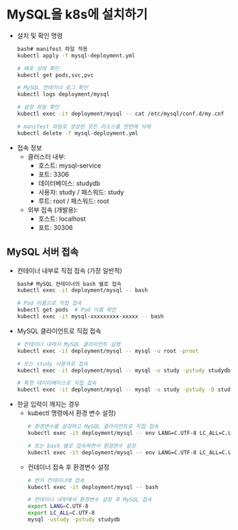 # MySQL을 k8s에 설치하기

- 설치 및 확인 명령
    ```bash
    bash# manifest 파일 적용
    kubectl apply -f mysql-deployment.yml

    # 배포 상태 확인
    kubectl get pods,svc,pvc

    # MySQL 컨테이너 로그 확인 
    kubectl logs deployment/mysql

    # 설정 파일 확인
    kubectl exec -it deployment/mysql -- cat /etc/mysql/conf.d/my.cnf

    # manifest 파일로 생성된 모든 리소스를 한번에 삭제
    kubectl delete -f mysql-deployment.yml
    ```
- 접속 정보
    - 클러스터 내부:
        - 호스트: mysql-service
        - 포트: 3306
        - 데이터베이스: studydb
        - 사용자: study / 패스워드: study
        - 루트: root / 패스워드: root
    - 외부 접속 (개발용):
        - 호스트: localhost
        - 포트: 30306
## MySQL 서버 접속

- 컨테이너 내부로 직접 접속 (가장 일반적)
    ```bash
    bash# MySQL 컨테이너의 bash 쉘로 접속
    kubectl exec -it deployment/mysql -- bash

    # Pod 이름으로 직접 접속
    kubectl get pods  # Pod 이름 확인
    kubectl exec -it mysql-xxxxxxxxx-xxxxx -- bash
    ```
- MySQL 클라이언트로 직접 접속
    ```bash
    # 컨테이너 내에서 MySQL 클라이언트 실행
    kubectl exec -it deployment/mysql -- mysql -u root -proot

    # 또는 study 사용자로 접속
    kubectl exec -it deployment/mysql -- mysql -u study -pstudy studydb

    # 특정 데이터베이스로 직접 접속
    kubectl exec -it deployment/mysql -- mysql -u study -pstudy -D studydb
    ```
- 한글 입력이 깨지는 경우
    - kubectl 명령에서 환경 변수 설정)
        ```bash
        # 환경변수를 설정하고 MySQL 클라이언트로 직접 접속
        kubectl exec -it deployment/mysql -- env LANG=C.UTF-8 LC_ALL=C.UTF-8 mysql -ustudy -pstudy studydb

        # 또는 bash 쉘로 접속하면서 환경변수 설정
        kubectl exec -it deployment/mysql -- env LANG=C.UTF-8 LC_ALL=C.UTF-8 bash
        ```
    - 컨테이너 접속 후 환경변수 설정
        ```bash 
        # 먼저 컨테이너에 접속
        kubectl exec -it deployment/mysql -- bash

        # 컨테이너 내부에서 환경변수 설정 후 MySQL 접속
        export LANG=C.UTF-8
        export LC_ALL=C.UTF-8
        mysql -ustudy -pstudy studydb
        ```